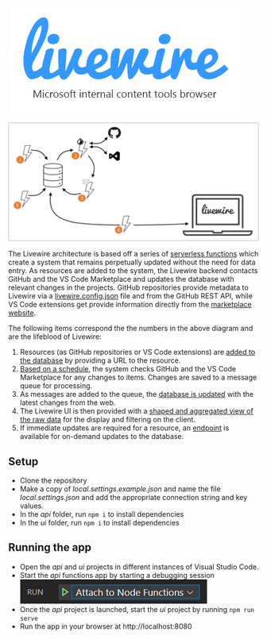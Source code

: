 ![Livewire: Microsoft internal content tools browser](./livewire-logo.png)


![Livewire architecture](livewire-architecture.png)

The Livewire architecture is based off a series of [serverless functions](https://azure.com/functions) which create a system that remains perpetually updated without the need for data entry. As resources are added to the system, the Livewire backend contacts GitHub and the VS Code Marketplace and updates the database with relevant changes in the projects. GitHub repositories provide metadata to Livewire via a [livewire.config.json](livewire.config.js) file and from the GitHub REST API, while VS Code extensions get provide information directly from the [marketplace website](https://marketplace.visualstudio.com/vscode).

The following items correspond the the numbers in the above diagram and are the lifeblood of Livewire:

1. Resources (as GitHub repositories or VS Code extensions) are [added to the database](api/add) by providing a URL to the resource.
2. [Based on a schedule](api/detectChanges), the system checks GitHub and the VS Code Marketplace for any changes to items. Changes are saved to a message queue for processing.
3. As messages are added to the queue, the [database is updated](api/update) with the latest changes from the web.
4. The Livewire UI is then provided with a [shaped and aggregated view of the raw data](api/get) for the display and filtering on the client.
5. If immediate updates are required for a resource, an [endpoint](api/ping) is available for on-demand updates to the database.

## Setup

- Clone the repository
- Make a copy of *local.settings.example.json* and name the file *local.settings.json* and add the appropriate connection string and key values.
- In the *api* folder, run `npm i` to install dependencies
- In the *ui* folder, run `npm i` to install dependencies

## Running the app

- Open the *api* and *ui* projects in different instances of Visual Studio Code.
- Start the *api* functions app by starting a debugging session
    ![VS Code debugger](vs-code-debug.png)
- Once the *api* project is launched, start the *ui* project by running `npm run serve`
- Run the app in your browser at http://localhost:8080